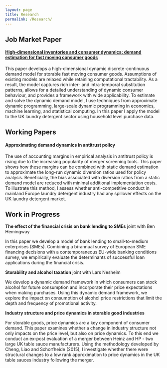 ```yaml
---
layout: page
title: Research
permalink: /Research/
---
```


## Job Market Paper

#### **[High-dimensional inventories and consumer dynamics: demand estimation for fast moving consumer goods](../assets/workingpapers/AlanCrawfordJMP.pdf)**

This paper develops a high-dimensional dynamic discrete-continuous demand model for storable fast moving consumer goods. Assumptions of existing models are relaxed while retaining computational tractability. As a result, the model captures rich inter- and intra-temporal substitution patterns, allows for a detailed understanding of dynamic consumer behaviour, and provides a framework with wide applicability. To estimate and solve the dynamic demand model, I use techniques from approximate dynamic programming, large-scale dynamic programming in economics, machine learning, and statistical computing. In this paper I apply the model to the UK laundry detergent sector using household level purchase data.

## Working Papers

#### **Approximating demand dynamics in antitrust policy**

The use of accounting margins in empirical analysis in antitrust policy is rising due to the increasing popularity of merger screening tools. This paper shows how these margins can be combined with static demand estimation to approximate the long-run dynamic diversion ratios used for policy analysis. Beneficially, the bias associated with diversion ratios from a static demand model are reduced with minimal additional implementation costs.  To illustrate this method, I assess whether anti-competitive conduct in mainland Europe laundry detergent industry had any spillover effects on the UK laundry detergent market.

## Work in Progress

**The effect of the financial crisis on bank lending to SMEs** joint with Ben Hemingway 

In this paper we develop a model of bank lending to small-to-medium enterprises (SMEs). Combining a bi-annual survey of European SME financing decisions with a contemporaneous EU-wide banking conditions survey, we empirically evaluate the determinants of successful loan applications during the financial crisis.

**Storability and alcohol taxation** joint with Lars Nesheim  

We develop a dynamic demand framework in which consumers can stock alcohol for future consumption and incorporate their price expectations when making purchases.  Using this dynamic demand framework, we explore the impact on consumption of alcohol price restrictions that limit the depth and frequency of promotional activity. 

**Industry structure and price dynamics in storable good industries**

For storable goods, price dynamics are a key component of consumer demand. This paper examines whether a change in industry structure not only impacts on the price level, but also on price dynamics. To this end we conduct an ex-post evaluation of a merger between Heinz and HP - two large UK table sauce manufacturers. Using the methodology developed by Cheng, Liao and Schorfheide (2015), I investigate whether there were structural changes to a low rank approximation to price dynamics in the UK table sauces industry following the merger. 
